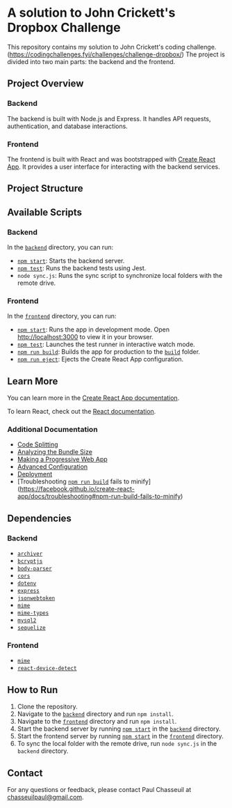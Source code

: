 # A solution to John Crickett's Dropbox Challenge

This repository contains my solution to John Crickett's coding challenge.
(https://codingchallenges.fyi/challenges/challenge-dropbox/)
 The project is divided into two main parts: the backend and the frontend.
  
## Project Overview

### Backend

The backend is built with Node.js and Express. It handles API requests, authentication, and database interactions.

### Frontend

The frontend is built with React and was bootstrapped with [Create React App](https://github.com/facebook/create-react-app). It provides a user interface for interacting with the backend services.

## Project Structure



## Available Scripts

### Backend

In the [`backend`](command:_github.copilot.openRelativePath?%5B%7B%22scheme%22%3A%22file%22%2C%22authority%22%3A%22%22%2C%22path%22%3A%22%2Fc%3A%2FUsers%2Fpaulc%2Fsource%2Frepos%2Fpbox%2Fbackend%22%2C%22query%22%3A%22%22%2C%22fragment%22%3A%22%22%7D%5D "c:\Users\paulc\source\repos\pbox\backend") directory, you can run:

- [`npm start`](command:_github.copilot.openSymbolFromReferences?%5B%22npm%20start%22%2C%5B%7B%22uri%22%3A%7B%22%24mid%22%3A1%2C%22fsPath%22%3A%22c%3A%5C%5CUsers%5C%5Cpaulc%5C%5Csource%5C%5Crepos%5C%5Cpbox%5C%5Cbackend%5C%5Cpackage.json%22%2C%22_sep%22%3A1%2C%22external%22%3A%22file%3A%2F%2F%2Fc%253A%2FUsers%2Fpaulc%2Fsource%2Frepos%2Fpbox%2Fbackend%2Fpackage.json%22%2C%22path%22%3A%22%2Fc%3A%2FUsers%2Fpaulc%2Fsource%2Frepos%2Fpbox%2Fbackend%2Fpackage.json%22%2C%22scheme%22%3A%22file%22%7D%2C%22pos%22%3A%7B%22line%22%3A6%2C%22character%22%3A5%7D%7D%2C%7B%22uri%22%3A%7B%22%24mid%22%3A1%2C%22fsPath%22%3A%22c%3A%5C%5CUsers%5C%5Cpaulc%5C%5Csource%5C%5Crepos%5C%5Cpbox%5C%5Cfrontend%5C%5CREADME.md%22%2C%22_sep%22%3A1%2C%22external%22%3A%22file%3A%2F%2F%2Fc%253A%2FUsers%2Fpaulc%2Fsource%2Frepos%2Fpbox%2Ffrontend%2FREADME.md%22%2C%22path%22%3A%22%2Fc%3A%2FUsers%2Fpaulc%2Fsource%2Frepos%2Fpbox%2Ffrontend%2FREADME.md%22%2C%22scheme%22%3A%22file%22%7D%2C%22pos%22%3A%7B%22line%22%3A8%2C%22character%22%3A9%7D%7D%2C%7B%22uri%22%3A%7B%22%24mid%22%3A1%2C%22fsPath%22%3A%22c%3A%5C%5CUsers%5C%5Cpaulc%5C%5Csource%5C%5Crepos%5C%5Cpbox%5C%5Cfrontend%5C%5Csrc%5C%5Cindex.js%22%2C%22_sep%22%3A1%2C%22external%22%3A%22file%3A%2F%2F%2Fc%253A%2FUsers%2Fpaulc%2Fsource%2Frepos%2Fpbox%2Ffrontend%2Fsrc%2Findex.js%22%2C%22path%22%3A%22%2Fc%3A%2FUsers%2Fpaulc%2Fsource%2Frepos%2Fpbox%2Ffrontend%2Fsrc%2Findex.js%22%2C%22scheme%22%3A%22file%22%7D%2C%22pos%22%3A%7B%22line%22%3A15%2C%22character%22%3A18%7D%7D%5D%5D "Go to definition"): Starts the backend server.
- [`npm test`](command:_github.copilot.openSymbolFromReferences?%5B%22npm%20test%22%2C%5B%7B%22uri%22%3A%7B%22%24mid%22%3A1%2C%22fsPath%22%3A%22c%3A%5C%5CUsers%5C%5Cpaulc%5C%5Csource%5C%5Crepos%5C%5Cpbox%5C%5Cbackend%5C%5Cpackage.json%22%2C%22_sep%22%3A1%2C%22external%22%3A%22file%3A%2F%2F%2Fc%253A%2FUsers%2Fpaulc%2Fsource%2Frepos%2Fpbox%2Fbackend%2Fpackage.json%22%2C%22path%22%3A%22%2Fc%3A%2FUsers%2Fpaulc%2Fsource%2Frepos%2Fpbox%2Fbackend%2Fpackage.json%22%2C%22scheme%22%3A%22file%22%7D%2C%22pos%22%3A%7B%22line%22%3A5%2C%22character%22%3A5%7D%7D%2C%7B%22uri%22%3A%7B%22%24mid%22%3A1%2C%22fsPath%22%3A%22c%3A%5C%5CUsers%5C%5Cpaulc%5C%5Csource%5C%5Crepos%5C%5Cpbox%5C%5Cfrontend%5C%5CREADME.md%22%2C%22_sep%22%3A1%2C%22external%22%3A%22file%3A%2F%2F%2Fc%253A%2FUsers%2Fpaulc%2Fsource%2Frepos%2Fpbox%2Ffrontend%2FREADME.md%22%2C%22path%22%3A%22%2Fc%3A%2FUsers%2Fpaulc%2Fsource%2Frepos%2Fpbox%2Ffrontend%2FREADME.md%22%2C%22scheme%22%3A%22file%22%7D%2C%22pos%22%3A%7B%22line%22%3A16%2C%22character%22%3A9%7D%7D%5D%5D "Go to definition"): Runs the backend tests using Jest.
- `node sync.js`: Runs the sync script to synchronize local folders with the remote drive.


### Frontend

In the [`frontend`](command:_github.copilot.openRelativePath?%5B%7B%22scheme%22%3A%22file%22%2C%22authority%22%3A%22%22%2C%22path%22%3A%22%2Fc%3A%2FUsers%2Fpaulc%2Fsource%2Frepos%2Fpbox%2Ffrontend%22%2C%22query%22%3A%22%22%2C%22fragment%22%3A%22%22%7D%5D "c:\Users\paulc\source\repos\pbox\frontend") directory, you can run:

- [`npm start`](command:_github.copilot.openSymbolFromReferences?%5B%22npm%20start%22%2C%5B%7B%22uri%22%3A%7B%22%24mid%22%3A1%2C%22fsPath%22%3A%22c%3A%5C%5CUsers%5C%5Cpaulc%5C%5Csource%5C%5Crepos%5C%5Cpbox%5C%5Cbackend%5C%5Cpackage.json%22%2C%22_sep%22%3A1%2C%22external%22%3A%22file%3A%2F%2F%2Fc%253A%2FUsers%2Fpaulc%2Fsource%2Frepos%2Fpbox%2Fbackend%2Fpackage.json%22%2C%22path%22%3A%22%2Fc%3A%2FUsers%2Fpaulc%2Fsource%2Frepos%2Fpbox%2Fbackend%2Fpackage.json%22%2C%22scheme%22%3A%22file%22%7D%2C%22pos%22%3A%7B%22line%22%3A6%2C%22character%22%3A5%7D%7D%2C%7B%22uri%22%3A%7B%22%24mid%22%3A1%2C%22fsPath%22%3A%22c%3A%5C%5CUsers%5C%5Cpaulc%5C%5Csource%5C%5Crepos%5C%5Cpbox%5C%5Cfrontend%5C%5CREADME.md%22%2C%22_sep%22%3A1%2C%22external%22%3A%22file%3A%2F%2F%2Fc%253A%2FUsers%2Fpaulc%2Fsource%2Frepos%2Fpbox%2Ffrontend%2FREADME.md%22%2C%22path%22%3A%22%2Fc%3A%2FUsers%2Fpaulc%2Fsource%2Frepos%2Fpbox%2Ffrontend%2FREADME.md%22%2C%22scheme%22%3A%22file%22%7D%2C%22pos%22%3A%7B%22line%22%3A8%2C%22character%22%3A9%7D%7D%2C%7B%22uri%22%3A%7B%22%24mid%22%3A1%2C%22fsPath%22%3A%22c%3A%5C%5CUsers%5C%5Cpaulc%5C%5Csource%5C%5Crepos%5C%5Cpbox%5C%5Cfrontend%5C%5Csrc%5C%5Cindex.js%22%2C%22_sep%22%3A1%2C%22external%22%3A%22file%3A%2F%2F%2Fc%253A%2FUsers%2Fpaulc%2Fsource%2Frepos%2Fpbox%2Ffrontend%2Fsrc%2Findex.js%22%2C%22path%22%3A%22%2Fc%3A%2FUsers%2Fpaulc%2Fsource%2Frepos%2Fpbox%2Ffrontend%2Fsrc%2Findex.js%22%2C%22scheme%22%3A%22file%22%7D%2C%22pos%22%3A%7B%22line%22%3A15%2C%22character%22%3A18%7D%7D%5D%5D "Go to definition"): Runs the app in development mode. Open [http://localhost:3000](http://localhost:3000) to view it in your browser.
- [`npm test`](command:_github.copilot.openSymbolFromReferences?%5B%22npm%20test%22%2C%5B%7B%22uri%22%3A%7B%22%24mid%22%3A1%2C%22fsPath%22%3A%22c%3A%5C%5CUsers%5C%5Cpaulc%5C%5Csource%5C%5Crepos%5C%5Cpbox%5C%5Cbackend%5C%5Cpackage.json%22%2C%22_sep%22%3A1%2C%22external%22%3A%22file%3A%2F%2F%2Fc%253A%2FUsers%2Fpaulc%2Fsource%2Frepos%2Fpbox%2Fbackend%2Fpackage.json%22%2C%22path%22%3A%22%2Fc%3A%2FUsers%2Fpaulc%2Fsource%2Frepos%2Fpbox%2Fbackend%2Fpackage.json%22%2C%22scheme%22%3A%22file%22%7D%2C%22pos%22%3A%7B%22line%22%3A5%2C%22character%22%3A5%7D%7D%2C%7B%22uri%22%3A%7B%22%24mid%22%3A1%2C%22fsPath%22%3A%22c%3A%5C%5CUsers%5C%5Cpaulc%5C%5Csource%5C%5Crepos%5C%5Cpbox%5C%5Cfrontend%5C%5CREADME.md%22%2C%22_sep%22%3A1%2C%22external%22%3A%22file%3A%2F%2F%2Fc%253A%2FUsers%2Fpaulc%2Fsource%2Frepos%2Fpbox%2Ffrontend%2FREADME.md%22%2C%22path%22%3A%22%2Fc%3A%2FUsers%2Fpaulc%2Fsource%2Frepos%2Fpbox%2Ffrontend%2FREADME.md%22%2C%22scheme%22%3A%22file%22%7D%2C%22pos%22%3A%7B%22line%22%3A16%2C%22character%22%3A9%7D%7D%5D%5D "Go to definition"): Launches the test runner in interactive watch mode.
- [`npm run build`](command:_github.copilot.openSymbolFromReferences?%5B%22npm%20run%20build%22%2C%5B%7B%22uri%22%3A%7B%22%24mid%22%3A1%2C%22fsPath%22%3A%22c%3A%5C%5CUsers%5C%5Cpaulc%5C%5Csource%5C%5Crepos%5C%5Cpbox%5C%5Cfrontend%5C%5CREADME.md%22%2C%22_sep%22%3A1%2C%22external%22%3A%22file%3A%2F%2F%2Fc%253A%2FUsers%2Fpaulc%2Fsource%2Frepos%2Fpbox%2Ffrontend%2FREADME.md%22%2C%22path%22%3A%22%2Fc%3A%2FUsers%2Fpaulc%2Fsource%2Frepos%2Fpbox%2Ffrontend%2FREADME.md%22%2C%22scheme%22%3A%22file%22%7D%2C%22pos%22%3A%7B%22line%22%3A21%2C%22character%22%3A13%7D%7D%5D%5D "Go to definition"): Builds the app for production to the [`build`](command:_github.copilot.openSymbolFromReferences?%5B%22build%22%2C%5B%7B%22uri%22%3A%7B%22%24mid%22%3A1%2C%22fsPath%22%3A%22c%3A%5C%5CUsers%5C%5Cpaulc%5C%5Csource%5C%5Crepos%5C%5Cpbox%5C%5Cfrontend%5C%5CREADME.md%22%2C%22_sep%22%3A1%2C%22external%22%3A%22file%3A%2F%2F%2Fc%253A%2FUsers%2Fpaulc%2Fsource%2Frepos%2Fpbox%2Ffrontend%2FREADME.md%22%2C%22path%22%3A%22%2Fc%3A%2FUsers%2Fpaulc%2Fsource%2Frepos%2Fpbox%2Ffrontend%2FREADME.md%22%2C%22scheme%22%3A%22file%22%7D%2C%22pos%22%3A%7B%22line%22%3A21%2C%22character%22%3A13%7D%7D%5D%5D "Go to definition") folder.
- [`npm run eject`](command:_github.copilot.openSymbolFromReferences?%5B%22npm%20run%20eject%22%2C%5B%7B%22uri%22%3A%7B%22%24mid%22%3A1%2C%22fsPath%22%3A%22c%3A%5C%5CUsers%5C%5Cpaulc%5C%5Csource%5C%5Crepos%5C%5Cpbox%5C%5Cfrontend%5C%5CREADME.md%22%2C%22_sep%22%3A1%2C%22external%22%3A%22file%3A%2F%2F%2Fc%253A%2FUsers%2Fpaulc%2Fsource%2Frepos%2Fpbox%2Ffrontend%2FREADME.md%22%2C%22path%22%3A%22%2Fc%3A%2FUsers%2Fpaulc%2Fsource%2Frepos%2Fpbox%2Ffrontend%2FREADME.md%22%2C%22scheme%22%3A%22file%22%7D%2C%22pos%22%3A%7B%22line%22%3A31%2C%22character%22%3A13%7D%7D%5D%5D "Go to definition"): Ejects the Create React App configuration.

## Learn More

You can learn more in the [Create React App documentation](https://facebook.github.io/create-react-app/docs/getting-started).

To learn React, check out the [React documentation](https://reactjs.org/).

### Additional Documentation

- [Code Splitting](https://facebook.github.io/create-react-app/docs/code-splitting)
- [Analyzing the Bundle Size](https://facebook.github.io/create-react-app/docs/analyzing-the-bundle-size)
- [Making a Progressive Web App](https://facebook.github.io/create-react-app/docs/making-a-progressive-web-app)
- [Advanced Configuration](https://facebook.github.io/create-react-app/docs/advanced-configuration)
- [Deployment](https://facebook.github.io/create-react-app/docs/deployment)
- [Troubleshooting [`npm run build`](command:_github.copilot.openSymbolFromReferences?%5B%22npm%20run%20build%22%2C%5B%7B%22uri%22%3A%7B%22%24mid%22%3A1%2C%22fsPath%22%3A%22c%3A%5C%5CUsers%5C%5Cpaulc%5C%5Csource%5C%5Crepos%5C%5Cpbox%5C%5Cfrontend%5C%5CREADME.md%22%2C%22_sep%22%3A1%2C%22external%22%3A%22file%3A%2F%2F%2Fc%253A%2FUsers%2Fpaulc%2Fsource%2Frepos%2Fpbox%2Ffrontend%2FREADME.md%22%2C%22path%22%3A%22%2Fc%3A%2FUsers%2Fpaulc%2Fsource%2Frepos%2Fpbox%2Ffrontend%2FREADME.md%22%2C%22scheme%22%3A%22file%22%7D%2C%22pos%22%3A%7B%22line%22%3A21%2C%22character%22%3A13%7D%7D%5D%5D "Go to definition") fails to minify](https://facebook.github.io/create-react-app/docs/troubleshooting#npm-run-build-fails-to-minify)

## Dependencies

### Backend

- [`archiver`](command:_github.copilot.openSymbolFromReferences?%5B%22archiver%22%2C%5B%7B%22uri%22%3A%7B%22%24mid%22%3A1%2C%22fsPath%22%3A%22c%3A%5C%5CUsers%5C%5Cpaulc%5C%5Csource%5C%5Crepos%5C%5Cpbox%5C%5Cbackend%5C%5Cpackage.json%22%2C%22_sep%22%3A1%2C%22external%22%3A%22file%3A%2F%2F%2Fc%253A%2FUsers%2Fpaulc%2Fsource%2Frepos%2Fpbox%2Fbackend%2Fpackage.json%22%2C%22path%22%3A%22%2Fc%3A%2FUsers%2Fpaulc%2Fsource%2Frepos%2Fpbox%2Fbackend%2Fpackage.json%22%2C%22scheme%22%3A%22file%22%7D%2C%22pos%22%3A%7B%22line%22%3A12%2C%22character%22%3A5%7D%7D%5D%5D "Go to definition")
- [`bcryptjs`](command:_github.copilot.openSymbolFromReferences?%5B%22bcryptjs%22%2C%5B%7B%22uri%22%3A%7B%22%24mid%22%3A1%2C%22fsPath%22%3A%22c%3A%5C%5CUsers%5C%5Cpaulc%5C%5Csource%5C%5Crepos%5C%5Cpbox%5C%5Cbackend%5C%5Cpackage.json%22%2C%22_sep%22%3A1%2C%22external%22%3A%22file%3A%2F%2F%2Fc%253A%2FUsers%2Fpaulc%2Fsource%2Frepos%2Fpbox%2Fbackend%2Fpackage.json%22%2C%22path%22%3A%22%2Fc%3A%2FUsers%2Fpaulc%2Fsource%2Frepos%2Fpbox%2Fbackend%2Fpackage.json%22%2C%22scheme%22%3A%22file%22%7D%2C%22pos%22%3A%7B%22line%22%3A13%2C%22character%22%3A5%7D%7D%5D%5D "Go to definition")
- [`body-parser`](command:_github.copilot.openSymbolFromReferences?%5B%22body-parser%22%2C%5B%7B%22uri%22%3A%7B%22%24mid%22%3A1%2C%22fsPath%22%3A%22c%3A%5C%5CUsers%5C%5Cpaulc%5C%5Csource%5C%5Crepos%5C%5Cpbox%5C%5Cbackend%5C%5Cpackage.json%22%2C%22_sep%22%3A1%2C%22external%22%3A%22file%3A%2F%2F%2Fc%253A%2FUsers%2Fpaulc%2Fsource%2Frepos%2Fpbox%2Fbackend%2Fpackage.json%22%2C%22path%22%3A%22%2Fc%3A%2FUsers%2Fpaulc%2Fsource%2Frepos%2Fpbox%2Fbackend%2Fpackage.json%22%2C%22scheme%22%3A%22file%22%7D%2C%22pos%22%3A%7B%22line%22%3A14%2C%22character%22%3A5%7D%7D%5D%5D "Go to definition")
- [`cors`](command:_github.copilot.openSymbolFromReferences?%5B%22cors%22%2C%5B%7B%22uri%22%3A%7B%22%24mid%22%3A1%2C%22fsPath%22%3A%22c%3A%5C%5CUsers%5C%5Cpaulc%5C%5Csource%5C%5Crepos%5C%5Cpbox%5C%5Cbackend%5C%5Cpackage.json%22%2C%22_sep%22%3A1%2C%22external%22%3A%22file%3A%2F%2F%2Fc%253A%2FUsers%2Fpaulc%2Fsource%2Frepos%2Fpbox%2Fbackend%2Fpackage.json%22%2C%22path%22%3A%22%2Fc%3A%2FUsers%2Fpaulc%2Fsource%2Frepos%2Fpbox%2Fbackend%2Fpackage.json%22%2C%22scheme%22%3A%22file%22%7D%2C%22pos%22%3A%7B%22line%22%3A15%2C%22character%22%3A5%7D%7D%5D%5D "Go to definition")
- [`dotenv`](command:_github.copilot.openSymbolFromReferences?%5B%22dotenv%22%2C%5B%7B%22uri%22%3A%7B%22%24mid%22%3A1%2C%22fsPath%22%3A%22c%3A%5C%5CUsers%5C%5Cpaulc%5C%5Csource%5C%5Crepos%5C%5Cpbox%5C%5Cbackend%5C%5Cpackage.json%22%2C%22_sep%22%3A1%2C%22external%22%3A%22file%3A%2F%2F%2Fc%253A%2FUsers%2Fpaulc%2Fsource%2Frepos%2Fpbox%2Fbackend%2Fpackage.json%22%2C%22path%22%3A%22%2Fc%3A%2FUsers%2Fpaulc%2Fsource%2Frepos%2Fpbox%2Fbackend%2Fpackage.json%22%2C%22scheme%22%3A%22file%22%7D%2C%22pos%22%3A%7B%22line%22%3A16%2C%22character%22%3A5%7D%7D%5D%5D "Go to definition")
- [`express`](command:_github.copilot.openSymbolFromReferences?%5B%22express%22%2C%5B%7B%22uri%22%3A%7B%22%24mid%22%3A1%2C%22fsPath%22%3A%22c%3A%5C%5CUsers%5C%5Cpaulc%5C%5Csource%5C%5Crepos%5C%5Cpbox%5C%5Cbackend%5C%5Cpackage.json%22%2C%22_sep%22%3A1%2C%22external%22%3A%22file%3A%2F%2F%2Fc%253A%2FUsers%2Fpaulc%2Fsource%2Frepos%2Fpbox%2Fbackend%2Fpackage.json%22%2C%22path%22%3A%22%2Fc%3A%2FUsers%2Fpaulc%2Fsource%2Frepos%2Fpbox%2Fbackend%2Fpackage.json%22%2C%22scheme%22%3A%22file%22%7D%2C%22pos%22%3A%7B%22line%22%3A17%2C%22character%22%3A5%7D%7D%5D%5D "Go to definition")
- [`jsonwebtoken`](command:_github.copilot.openSymbolFromReferences?%5B%22jsonwebtoken%22%2C%5B%7B%22uri%22%3A%7B%22%24mid%22%3A1%2C%22fsPath%22%3A%22c%3A%5C%5CUsers%5C%5Cpaulc%5C%5Csource%5C%5Crepos%5C%5Cpbox%5C%5Cbackend%5C%5Cpackage.json%22%2C%22_sep%22%3A1%2C%22external%22%3A%22file%3A%2F%2F%2Fc%253A%2FUsers%2Fpaulc%2Fsource%2Frepos%2Fpbox%2Fbackend%2Fpackage.json%22%2C%22path%22%3A%22%2Fc%3A%2FUsers%2Fpaulc%2Fsource%2Frepos%2Fpbox%2Fbackend%2Fpackage.json%22%2C%22scheme%22%3A%22file%22%7D%2C%22pos%22%3A%7B%22line%22%3A18%2C%22character%22%3A5%7D%7D%5D%5D "Go to definition")
- [`mime`](command:_github.copilot.openSymbolFromReferences?%5B%22mime%22%2C%5B%7B%22uri%22%3A%7B%22%24mid%22%3A1%2C%22fsPath%22%3A%22c%3A%5C%5CUsers%5C%5Cpaulc%5C%5Csource%5C%5Crepos%5C%5Cpbox%5C%5Cbackend%5C%5Cpackage.json%22%2C%22_sep%22%3A1%2C%22external%22%3A%22file%3A%2F%2F%2Fc%253A%2FUsers%2Fpaulc%2Fsource%2Frepos%2Fpbox%2Fbackend%2Fpackage.json%22%2C%22path%22%3A%22%2Fc%3A%2FUsers%2Fpaulc%2Fsource%2Frepos%2Fpbox%2Fbackend%2Fpackage.json%22%2C%22scheme%22%3A%22file%22%7D%2C%22pos%22%3A%7B%22line%22%3A19%2C%22character%22%3A5%7D%7D%2C%7B%22uri%22%3A%7B%22%24mid%22%3A1%2C%22fsPath%22%3A%22c%3A%5C%5CUsers%5C%5Cpaulc%5C%5Csource%5C%5Crepos%5C%5Cpbox%5C%5Cpackage.json%22%2C%22_sep%22%3A1%2C%22external%22%3A%22file%3A%2F%2F%2Fc%253A%2FUsers%2Fpaulc%2Fsource%2Frepos%2Fpbox%2Fpackage.json%22%2C%22path%22%3A%22%2Fc%3A%2FUsers%2Fpaulc%2Fsource%2Frepos%2Fpbox%2Fpackage.json%22%2C%22scheme%22%3A%22file%22%7D%2C%22pos%22%3A%7B%22line%22%3A2%2C%22character%22%3A5%7D%7D%5D%5D "Go to definition")
- [`mime-types`](command:_github.copilot.openSymbolFromReferences?%5B%22mime-types%22%2C%5B%7B%22uri%22%3A%7B%22%24mid%22%3A1%2C%22fsPath%22%3A%22c%3A%5C%5CUsers%5C%5Cpaulc%5C%5Csource%5C%5Crepos%5C%5Cpbox%5C%5Cbackend%5C%5Cpackage.json%22%2C%22_sep%22%3A1%2C%22external%22%3A%22file%3A%2F%2F%2Fc%253A%2FUsers%2Fpaulc%2Fsource%2Frepos%2Fpbox%2Fbackend%2Fpackage.json%22%2C%22path%22%3A%22%2Fc%3A%2FUsers%2Fpaulc%2Fsource%2Frepos%2Fpbox%2Fbackend%2Fpackage.json%22%2C%22scheme%22%3A%22file%22%7D%2C%22pos%22%3A%7B%22line%22%3A20%2C%22character%22%3A5%7D%7D%5D%5D "Go to definition")
- [`mysql2`](command:_github.copilot.openSymbolFromReferences?%5B%22mysql2%22%2C%5B%7B%22uri%22%3A%7B%22%24mid%22%3A1%2C%22fsPath%22%3A%22c%3A%5C%5CUsers%5C%5Cpaulc%5C%5Csource%5C%5Crepos%5C%5Cpbox%5C%5Cbackend%5C%5Cpackage.json%22%2C%22_sep%22%3A1%2C%22external%22%3A%22file%3A%2F%2F%2Fc%253A%2FUsers%2Fpaulc%2Fsource%2Frepos%2Fpbox%2Fbackend%2Fpackage.json%22%2C%22path%22%3A%22%2Fc%3A%2FUsers%2Fpaulc%2Fsource%2Frepos%2Fpbox%2Fbackend%2Fpackage.json%22%2C%22scheme%22%3A%22file%22%7D%2C%22pos%22%3A%7B%22line%22%3A21%2C%22character%22%3A5%7D%7D%5D%5D "Go to definition")
- [`sequelize`](command:_github.copilot.openSymbolFromReferences?%5B%22sequelize%22%2C%5B%7B%22uri%22%3A%7B%22%24mid%22%3A1%2C%22fsPath%22%3A%22c%3A%5C%5CUsers%5C%5Cpaulc%5C%5Csource%5C%5Crepos%5C%5Cpbox%5C%5Cbackend%5C%5Cpackage.json%22%2C%22_sep%22%3A1%2C%22external%22%3A%22file%3A%2F%2F%2Fc%253A%2FUsers%2Fpaulc%2Fsource%2Frepos%2Fpbox%2Fbackend%2Fpackage.json%22%2C%22path%22%3A%22%2Fc%3A%2FUsers%2Fpaulc%2Fsource%2Frepos%2Fpbox%2Fbackend%2Fpackage.json%22%2C%22scheme%22%3A%22file%22%7D%2C%22pos%22%3A%7B%22line%22%3A22%2C%22character%22%3A5%7D%7D%5D%5D "Go to definition")

### Frontend

- [`mime`](command:_github.copilot.openSymbolFromReferences?%5B%22mime%22%2C%5B%7B%22uri%22%3A%7B%22%24mid%22%3A1%2C%22fsPath%22%3A%22c%3A%5C%5CUsers%5C%5Cpaulc%5C%5Csource%5C%5Crepos%5C%5Cpbox%5C%5Cbackend%5C%5Cpackage.json%22%2C%22_sep%22%3A1%2C%22external%22%3A%22file%3A%2F%2F%2Fc%253A%2FUsers%2Fpaulc%2Fsource%2Frepos%2Fpbox%2Fbackend%2Fpackage.json%22%2C%22path%22%3A%22%2Fc%3A%2FUsers%2Fpaulc%2Fsource%2Frepos%2Fpbox%2Fbackend%2Fpackage.json%22%2C%22scheme%22%3A%22file%22%7D%2C%22pos%22%3A%7B%22line%22%3A19%2C%22character%22%3A5%7D%7D%2C%7B%22uri%22%3A%7B%22%24mid%22%3A1%2C%22fsPath%22%3A%22c%3A%5C%5CUsers%5C%5Cpaulc%5C%5Csource%5C%5Crepos%5C%5Cpbox%5C%5Cpackage.json%22%2C%22_sep%22%3A1%2C%22external%22%3A%22file%3A%2F%2F%2Fc%253A%2FUsers%2Fpaulc%2Fsource%2Frepos%2Fpbox%2Fpackage.json%22%2C%22path%22%3A%22%2Fc%3A%2FUsers%2Fpaulc%2Fsource%2Frepos%2Fpbox%2Fpackage.json%22%2C%22scheme%22%3A%22file%22%7D%2C%22pos%22%3A%7B%22line%22%3A2%2C%22character%22%3A5%7D%7D%5D%5D "Go to definition")
- [`react-device-detect`](command:_github.copilot.openSymbolFromReferences?%5B%22react-device-detect%22%2C%5B%7B%22uri%22%3A%7B%22%24mid%22%3A1%2C%22fsPath%22%3A%22c%3A%5C%5CUsers%5C%5Cpaulc%5C%5Csource%5C%5Crepos%5C%5Cpbox%5C%5Cpackage.json%22%2C%22_sep%22%3A1%2C%22external%22%3A%22file%3A%2F%2F%2Fc%253A%2FUsers%2Fpaulc%2Fsource%2Frepos%2Fpbox%2Fpackage.json%22%2C%22path%22%3A%22%2Fc%3A%2FUsers%2Fpaulc%2Fsource%2Frepos%2Fpbox%2Fpackage.json%22%2C%22scheme%22%3A%22file%22%7D%2C%22pos%22%3A%7B%22line%22%3A3%2C%22character%22%3A5%7D%7D%5D%5D "Go to definition")

## How to Run

1. Clone the repository.
2. Navigate to the [`backend`](command:_github.copilot.openRelativePath?%5B%7B%22scheme%22%3A%22file%22%2C%22authority%22%3A%22%22%2C%22path%22%3A%22%2Fc%3A%2FUsers%2Fpaulc%2Fsource%2Frepos%2Fpbox%2Fbackend%22%2C%22query%22%3A%22%22%2C%22fragment%22%3A%22%22%7D%5D "c:\Users\paulc\source\repos\pbox\backend") directory and run `npm install`.
3. Navigate to the [`frontend`](command:_github.copilot.openRelativePath?%5B%7B%22scheme%22%3A%22file%22%2C%22authority%22%3A%22%22%2C%22path%22%3A%22%2Fc%3A%2FUsers%2Fpaulc%2Fsource%2Frepos%2Fpbox%2Ffrontend%22%2C%22query%22%3A%22%22%2C%22fragment%22%3A%22%22%7D%5D "c:\Users\paulc\source\repos\pbox\frontend") directory and run `npm install`.
4. Start the backend server by running [`npm start`](command:_github.copilot.openSymbolFromReferences?%5B%22npm%20start%22%2C%5B%7B%22uri%22%3A%7B%22%24mid%22%3A1%2C%22fsPath%22%3A%22c%3A%5C%5CUsers%5C%5Cpaulc%5C%5Csource%5C%5Crepos%5C%5Cpbox%5C%5Cbackend%5C%5Cpackage.json%22%2C%22_sep%22%3A1%2C%22external%22%3A%22file%3A%2F%2F%2Fc%253A%2FUsers%2Fpaulc%2Fsource%2Frepos%2Fpbox%2Fbackend%2Fpackage.json%22%2C%22path%22%3A%22%2Fc%3A%2FUsers%2Fpaulc%2Fsource%2Frepos%2Fpbox%2Fbackend%2Fpackage.json%22%2C%22scheme%22%3A%22file%22%7D%2C%22pos%22%3A%7B%22line%22%3A6%2C%22character%22%3A5%7D%7D%2C%7B%22uri%22%3A%7B%22%24mid%22%3A1%2C%22fsPath%22%3A%22c%3A%5C%5CUsers%5C%5Cpaulc%5C%5Csource%5C%5Crepos%5C%5Cpbox%5C%5Cfrontend%5C%5CREADME.md%22%2C%22_sep%22%3A1%2C%22external%22%3A%22file%3A%2F%2F%2Fc%253A%2FUsers%2Fpaulc%2Fsource%2Frepos%2Fpbox%2Ffrontend%2FREADME.md%22%2C%22path%22%3A%22%2Fc%3A%2FUsers%2Fpaulc%2Fsource%2Frepos%2Fpbox%2Ffrontend%2FREADME.md%22%2C%22scheme%22%3A%22file%22%7D%2C%22pos%22%3A%7B%22line%22%3A8%2C%22character%22%3A9%7D%7D%2C%7B%22uri%22%3A%7B%22%24mid%22%3A1%2C%22fsPath%22%3A%22c%3A%5C%5CUsers%5C%5Cpaulc%5C%5Csource%5C%5Crepos%5C%5Cpbox%5C%5Cfrontend%5C%5Csrc%5C%5Cindex.js%22%2C%22_sep%22%3A1%2C%22external%22%3A%22file%3A%2F%2F%2Fc%253A%2FUsers%2Fpaulc%2Fsource%2Frepos%2Fpbox%2Ffrontend%2Fsrc%2Findex.js%22%2C%22path%22%3A%22%2Fc%3A%2FUsers%2Fpaulc%2Fsource%2Frepos%2Fpbox%2Ffrontend%2Fsrc%2Findex.js%22%2C%22scheme%22%3A%22file%22%7D%2C%22pos%22%3A%7B%22line%22%3A15%2C%22character%22%3A18%7D%7D%5D%5D "Go to definition") in the [`backend`](command:_github.copilot.openRelativePath?%5B%7B%22scheme%22%3A%22file%22%2C%22authority%22%3A%22%22%2C%22path%22%3A%22%2Fc%3A%2FUsers%2Fpaulc%2Fsource%2Frepos%2Fpbox%2Fbackend%22%2C%22query%22%3A%22%22%2C%22fragment%22%3A%22%22%7D%5D "c:\Users\paulc\source\repos\pbox\backend") directory.
5. Start the frontend server by running [`npm start`](command:_github.copilot.openSymbolFromReferences?%5B%22npm%20start%22%2C%5B%7B%22uri%22%3A%7B%22%24mid%22%3A1%2C%22fsPath%22%3A%22c%3A%5C%5CUsers%5C%5Cpaulc%5C%5Csource%5C%5Crepos%5C%5Cpbox%5C%5Cbackend%5C%5Cpackage.json%22%2C%22_sep%22%3A1%2C%22external%22%3A%22file%3A%2F%2F%2Fc%253A%2FUsers%2Fpaulc%2Fsource%2Frepos%2Fpbox%2Fbackend%2Fpackage.json%22%2C%22path%22%3A%22%2Fc%3A%2FUsers%2Fpaulc%2Fsource%2Frepos%2Fpbox%2Fbackend%2Fpackage.json%22%2C%22scheme%22%3A%22file%22%7D%2C%22pos%22%3A%7B%22line%22%3A6%2C%22character%22%3A5%7D%7D%2C%7B%22uri%22%3A%7B%22%24mid%22%3A1%2C%22fsPath%22%3A%22c%3A%5C%5CUsers%5C%5Cpaulc%5C%5Csource%5C%5Crepos%5C%5Cpbox%5C%5Cfrontend%5C%5CREADME.md%22%2C%22_sep%22%3A1%2C%22external%22%3A%22file%3A%2F%2F%2Fc%253A%2FUsers%2Fpaulc%2Fsource%2Frepos%2Fpbox%2Ffrontend%2FREADME.md%22%2C%22path%22%3A%22%2Fc%3A%2FUsers%2Fpaulc%2Fsource%2Frepos%2Fpbox%2Ffrontend%2FREADME.md%22%2C%22scheme%22%3A%22file%22%7D%2C%22pos%22%3A%7B%22line%22%3A8%2C%22character%22%3A9%7D%7D%2C%7B%22uri%22%3A%7B%22%24mid%22%3A1%2C%22fsPath%22%3A%22c%3A%5C%5CUsers%5C%5Cpaulc%5C%5Csource%5C%5Crepos%5C%5Cpbox%5C%5Cfrontend%5C%5Csrc%5C%5Cindex.js%22%2C%22_sep%22%3A1%2C%22external%22%3A%22file%3A%2F%2F%2Fc%253A%2FUsers%2Fpaulc%2Fsource%2Frepos%2Fpbox%2Ffrontend%2Fsrc%2Findex.js%22%2C%22path%22%3A%22%2Fc%3A%2FUsers%2Fpaulc%2Fsource%2Frepos%2Fpbox%2Ffrontend%2Fsrc%2Findex.js%22%2C%22scheme%22%3A%22file%22%7D%2C%22pos%22%3A%7B%22line%22%3A15%2C%22character%22%3A18%7D%7D%5D%5D "Go to definition") in the [`frontend`](command:_github.copilot.openRelativePath?%5B%7B%22scheme%22%3A%22file%22%2C%22authority%22%3A%22%22%2C%22path%22%3A%22%2Fc%3A%2FUsers%2Fpaulc%2Fsource%2Frepos%2Fpbox%2Ffrontend%22%2C%22query%22%3A%22%22%2C%22fragment%22%3A%22%22%7D%5D "c:\Users\paulc\source\repos\pbox\frontend") directory.
6. To sync the local folder with the remote drive, run `node sync.js` in the `backend` directory.

## Contact

For any questions or feedback, please contact Paul Chasseuil at chasseuilpaul@gmail.com.
 